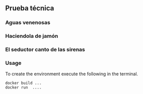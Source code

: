 ## Prueba técnica

### Aguas venenosas

### Haciendola de jamón

### El seductor canto de las sirenas

### Usage  

To create the environment execute the following in the terminal.  

```
docker build ...
docker run  ....
```  
